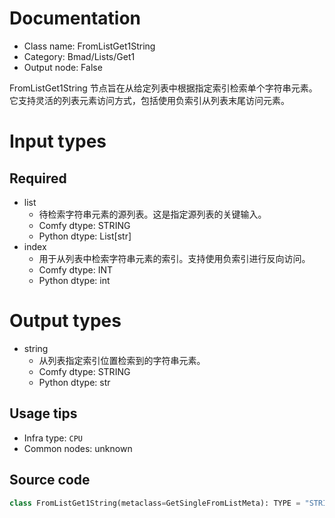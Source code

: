 
# Documentation
- Class name: FromListGet1String
- Category: Bmad/Lists/Get1
- Output node: False

FromListGet1String 节点旨在从给定列表中根据指定索引检索单个字符串元素。它支持灵活的列表元素访问方式，包括使用负索引从列表末尾访问元素。

# Input types
## Required
- list
    - 待检索字符串元素的源列表。这是指定源列表的关键输入。
    - Comfy dtype: STRING
    - Python dtype: List[str]
- index
    - 用于从列表中检索字符串元素的索引。支持使用负索引进行反向访问。
    - Comfy dtype: INT
    - Python dtype: int

# Output types
- string
    - 从列表指定索引位置检索到的字符串元素。
    - Comfy dtype: STRING
    - Python dtype: str


## Usage tips
- Infra type: `CPU`
- Common nodes: unknown


## Source code
```python
class FromListGet1String(metaclass=GetSingleFromListMeta): TYPE = "STRING"

```
